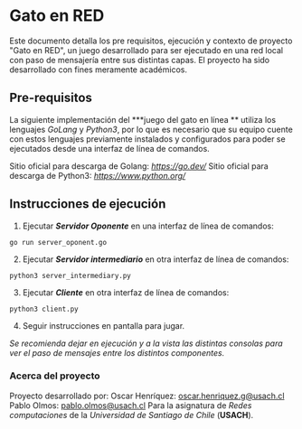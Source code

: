 # Gato en RED

Este documento detalla los pre requisitos, ejecución y contexto de proyecto "Gato en RED", un juego desarrollado para ser ejecutado en una red local con paso de mensajería entre sus distintas capas. El proyecto ha sido desarrollado con fines meramente académicos.

## Pre-requisitos

La siguiente implementación del ***juego del gato en línea ** utiliza los lenguajes *GoLang* y *Python3*, por lo que es necesario que su equipo cuente con estos lenguajes previamente instalados y configurados para poder se ejecutados desde una interfaz de línea de comandos.

 Sitio oficial para descarga de Golang: *https://go.dev/*
  Sitio oficial para descarga de Python3: *https://www.python.org/*

## Instrucciones de ejecución

1) Ejecutar ***Servidor Oponente*** en una interfaz de línea de comandos:

`go run server_oponent.go`

2) Ejecutar ***Servidor intermediario*** en otra interfaz de línea de comandos:

`python3 server_intermediary.py`

3) Ejecutar ***Cliente*** en otra interfaz de línea de comandos:

`python3 client.py`

4) Seguir instrucciones en pantalla para jugar.

*Se recomienda dejar en ejecución y a la vista las distintas consolas para ver el paso de mensajes entre los distintos componentes.*

### Acerca del proyecto
Proyecto desarrollado por:
Oscar Henríquez: oscar.henriquez.g@usach.cl
Pablo Olmos: pablo.olmos@usach.cl 
Para la asignatura de *Redes computaciones* de la *Universidad de Santiago de Chile* (**USACH**).
